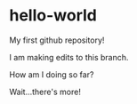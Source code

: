# hello-world
My first github repository!

I am making edits to this branch.

How am I doing so far?

Wait...there's more!
